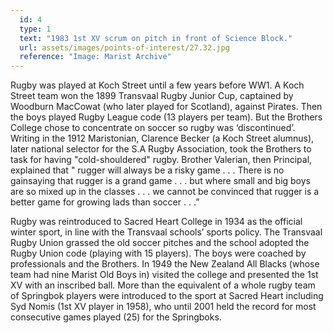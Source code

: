 ```yaml
---
  id: 4
  type: 1
  text: "1983 1st XV scrum on pitch in front of Science Block."
  url: assets/images/points-of-interest/27.32.jpg
  reference: "Image: Marist Archive"
---
```

Rugby was played at Koch Street until a few years before WW1. A Koch Street team won the 1899 Transvaal Rugby Junior Cup, captained by Woodburn MacCowat (who later played for Scotland), against Pirates. Then the boys played Rugby League code (13 players per team). But the Brothers College chose to concentrate on soccer so rugby was ‘discontinued’. Writing in the 1912 Maristonian, Clarence Becker (a Koch Street alumnus), later national selector for the S.A Rugby Association, took the Brothers to task for having "cold-shouldered" rugby. Brother Valerian, then Principal, explained that " rugger will always be a risky game . . . There is no gainsaying that rugger is a grand game . . . but where small and big boys are so mixed up in the classes . . . we cannot be convinced that rugger is a better game for growing lads than soccer . . .” 
 
Rugby was reintroduced to Sacred Heart College in 1934 as the official winter sport, in line with the Transvaal schools’ sports policy. The Transvaal Rugby Union grassed the old soccer pitches and the school adopted the Rugby Union code (playing with 15 players). The boys were coached by professionals and the Brothers. In 1949 the New Zealand All Blacks (whose team had nine Marist Old Boys in) visited the college and presented the 1st XV with an inscribed ball. More than the equivalent of a whole rugby team of Springbok players were introduced to the sport at Sacred Heart including Syd Nomis (1st XV player in 1958), who until 2001 held the record for most consecutive games played (25) for the Springboks.
